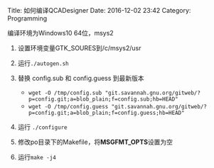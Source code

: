 Title: 如何编译QCADesigner
Date: 2016-12-02 23:42
Category: Programming

编译环境为Windows10 64位，msys2

1. 设置环境变量GTK_SOURES到/c/msys2/usr
2. 运行`./autogen.sh`
3. 替换 config.sub 和 config.guess 到最新版本
	- `wget -O /tmp/config.sub "git.savannah.gnu.org/gitweb/?p=config.git;a=blob_plain;f=config.sub;hb=HEAD"`
	- `wget -O /tmp/config.guess "git.savannah.gnu.org/gitweb/?p=config.git;a=blob_plain;f=config.guess;hb=HEAD"`
 
1. 运行 `./configure`
2. 修改po目录下的Makefile，将**MSGFMT_OPTS**设置为空
3. 运行`make -j4`